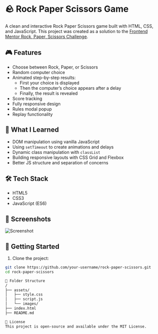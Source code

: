 # 🪨 Rock Paper Scissors Game

A clean and interactive Rock Paper Scissors game built with HTML, CSS, and JavaScript. This project was created as a solution to the [Frontend Mentor Rock, Paper, Scissors Challenge](https://www.frontendmentor.io/challenges/rock-paper-scissors-game-pTgwgvgH).

## 🎮 Features

- Choose between Rock, Paper, or Scissors
- Random computer choice
- Animated step-by-step results:
  - First your choice is displayed
  - Then the computer’s choice appears after a delay
  - Finally, the result is revealed
- Score tracking
- Fully responsive design
- Rules modal popup
- Replay functionality

## 🧠 What I Learned

- DOM manipulation using vanilla JavaScript
- Using `setTimeout` to create animations and delays
- Dynamic class manipulation with `classList`
- Building responsive layouts with CSS Grid and Flexbox
- Better JS structure and separation of concerns

## 🛠️ Tech Stack

- HTML5
- CSS3
- JavaScript (ES6)

## 📸 Screenshots

![Screenshot](./images/Sem%20título.png)

## 🚀 Getting Started

1. Clone the project:

```bash
git clone https://github.com/your-username/rock-paper-scissors.git
cd rock-paper-scissors

📂 Folder Structure
/
├── assets/
│   ├── style.css
│   ├── script.js
│   └── images/
├── index.html
├── README.md

📜 License
This project is open-source and available under the MIT License.